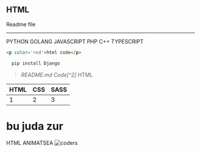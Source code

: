 HTML
---
Readme file
***
PYTHON GOLANG JAVASCRIPT PHP C++ TYPESCRIPT
```html
<p color='red'>html code</p>
```

```python
  pip install Django
```

>  _README.md Code[^2]_ HTML

|HTML|CSS|SASS|  
|--- |---|--- |
| 1  | 2 | 3  |

bu juda zur
===
HTML ANIMATSEA
![coders](https://learncodeonline.in/mascot.png)
